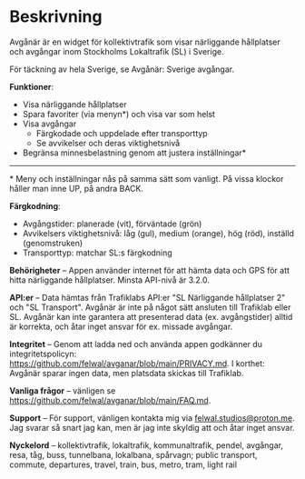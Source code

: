 # Beskrivning

Avgånär är en widget för kollektivtrafik som visar närliggande hållplatser och avgångar inom Stockholms Lokaltrafik (SL) i Sverige.

För täckning av hela Sverige, se Avgånär: Sverige avgångar.

**Funktioner**:

- Visa närliggande hållplatser
- Spara favoriter (via menyn*) och visa var som helst
- Visa avgångar
  - Färgkodade och uppdelade efter transporttyp
  - Se avvikelser och deras viktighetsnivå
- Begränsa minnesbelastning genom att justera inställningar*

***

\* Meny och inställningar nås på samma sätt som vanligt. På vissa klockor håller man inne UP, på andra BACK.

**Färgkodning**:

- Avgångstider: planerade (vit), förväntade (grön)
- Avvikelsers viktighetsnivå: låg (gul), medium (orange), hög (röd), inställd (genomstruken)
- Transporttyp: matchar SL:s färgkodning

**Behörigheter** – Appen använder internet för att hämta data och GPS för att hitta närliggande hållplatser. Minsta API-nivå är 3.2.0.

**API:er** – Data hämtas från Trafiklabs API:er "SL Närliggande hållplatser 2" och "SL Transport". Avgånär är inte på något sätt ansluten till Trafiklab eller SL. Avgånär kan inte garantera att presenterad data (ex. avgångstider) alltid är korrekta, och åtar inget ansvar för ex. missade avgångar.

**Integritet** – Genom att ladda ned och använda appen godkänner du integritetspolicyn: https://github.com/felwal/avganar/blob/main/PRIVACY.md. I korthet: Avgånär sparar ingen data, men platsdata skickas till Trafiklab.

**Vanliga frågor** – vänligen se https://github.com/felwal/avganar/blob/main/FAQ.md.

**Support** – För support, vänligen kontakta mig via felwal.studios@proton.me. Jag svarar så snart jag kan, men är jag inte skyldig att och åtar inget ansvar.

**Nyckelord** – kollektivtrafik, lokaltrafik, kommunaltrafik, pendel, avgångar, resa, tåg, buss, tunnelbana, lokalbana, spårvagn; public transport, commute, departures, travel, train, bus, metro, tram, light rail
